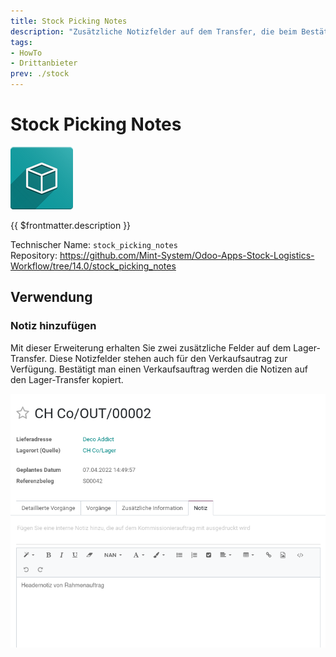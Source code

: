 ```yaml
---
title: Stock Picking Notes
description: "Zusätzliche Notizfelder auf dem Transfer, die beim Bestätigen eines Verkaufsauftrags kopiert werden."
tags:
- HowTo
- Drittanbieter
prev: ./stock
---
```

# Stock Picking Notes
![icon_oms_box](attachments/icon_oms_box.png)

{{ $frontmatter.description }}

Technischer Name: `stock_picking_notes`\
Repository: <https://github.com/Mint-System/Odoo-Apps-Stock-Logistics-Workflow/tree/14.0/stock_picking_notes>

## Verwendung

### Notiz hinzufügen

Mit dieser Erweiterung erhalten Sie zwei zusätzliche Felder auf dem Lager-Transfer. Diese Notizfelder stehen auch für den Verkaufsautrag zur Verfügung. Bestätigt man einen Verkaufsauftrag werden die Notizen auf den Lager-Transfer kopiert. 

![](attachments/Stock%20Picking%20Notes.png)
